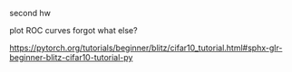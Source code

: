 second hw

plot ROC curves
forgot what else? 

https://pytorch.org/tutorials/beginner/blitz/cifar10_tutorial.html#sphx-glr-beginner-blitz-cifar10-tutorial-py

